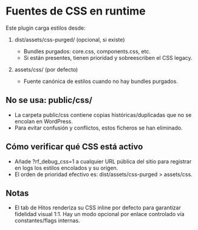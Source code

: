 Fuentes de CSS en runtime
=========================

Este plugin carga estilos desde:

1) dist/assets/css-purged/ (opcional, si existe)
   - Bundles purgados: core.css, components.css, etc.
   - Si están presentes, tienen prioridad y sobreescriben el CSS legacy.

2) assets/css/ (por defecto)
   - Fuente canónica de estilos cuando no hay bundles purgados.

No se usa: public/css/
----------------------

- La carpeta public/css contiene copias históricas/duplicadas que no se encolan en WordPress.
- Para evitar confusión y conflictos, estos ficheros se han eliminado.

Cómo verificar qué CSS está activo
----------------------------------

- Añade ?rf_debug_css=1 a cualquier URL pública del sitio para registrar en logs los estilos encolados y su origen.
- El orden de prioridad efectivo es: dist/assets/css-purged > assets/css.

Notas
-----

- El tab de Hitos renderiza su CSS inline por defecto para garantizar fidelidad visual 1:1. Hay un modo opcional por enlace controlado vía constantes/flags internas.
